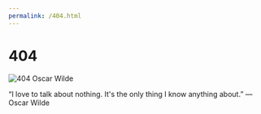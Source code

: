 ```yaml
---
permalink: /404.html
---
```


# 404

![404 Oscar Wilde](/eustonmouse/assets/images/Oscar_Wilde_3.jpg)


“I love to talk about nothing. It's the only thing I know anything about.”
― Oscar Wilde
